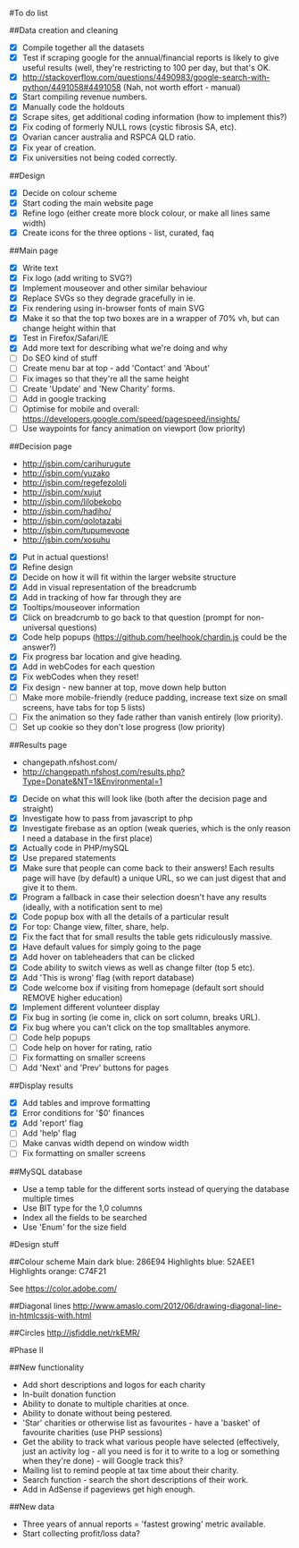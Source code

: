 #To do list

##Data creation and cleaning
- [x] Compile together all the datasets
- [x] Test if scraping google for the annual/financial reports is likely to give useful results (well, they're restricting to 100 per day, but that's OK.
- [x] http://stackoverflow.com/questions/4490983/google-search-with-python/4491058#4491058 (Nah, not worth effort - manual)
- [x] Start compiling revenue numbers.
- [x] Manually code the holdouts
- [x] Scrape sites, get additional coding information (how to implement this?)
- [x] Fix coding of formerly NULL rows (cystic fibrosis SA, etc).
- [x] Ovarian cancer australia and RSPCA QLD ratio.
- [x] Fix year of creation.
- [x] Fix universities not being coded correctly.

##Design
- [x] Decide on colour scheme
- [x] Start coding the main website page
- [x] Refine logo (either create more block colour, or make all lines same width)
- [x] Create icons for the three options - list, curated, faq

##Main page
- [x] Write text
- [x] Fix logo (add writing to SVG?)
- [x] Implement mouseover and other similar behaviour
- [x] Replace SVGs so they degrade gracefully in ie.
- [x] Fix rendering using in-browser fonts of main SVG
- [x] Make it so that the top two boxes are in a wrapper of 70% vh, but can change height within that
- [x] Test in Firefox/Safari/IE
- [x] Add more text for describing what we're doing and why
- [ ] Do SEO kind of stuff
- [ ] Create menu bar at top - add 'Contact' and 'About'
- [ ] Fix images so that they're all the same height
- [ ] Create 'Update' and 'New Charity' forms.
- [ ] Add in google tracking
- [ ] Optimise for mobile and overall: https://developers.google.com/speed/pagespeed/insights/
- [ ] Use waypoints for fancy animation on viewport (low priority)

##Decision page
- http://jsbin.com/carihurugute
- http://jsbin.com/yuzako
- http://jsbin.com/regefezololi
- http://jsbin.com/xujut
- http://jsbin.com/lilobekobo
- http://jsbin.com/hadiho/
- http://jsbin.com/qolotazabi
- http://jsbin.com/tupumevoqe
- http://jsbin.com/xosuhu
- [x] Put in actual questions!
- [x] Refine design
- [x] Decide on how it will fit within the larger website structure
- [x] Add in visual representation of the breadcrumb
- [x] Add in tracking of how far through they are
- [x] Tooltips/mouseover information
- [x] Click on breadcrumb to go back to that question (prompt for non-universal questions)
- [x] Code help popups (https://github.com/heelhook/chardin.js could be the answer?)
- [x] Fix progress bar location and give heading.
- [x] Add in webCodes for each question
- [x] Fix webCodes when they reset!
- [x] Fix design - new banner at top, move down help button
- [ ] Make more mobile-friendly (reduce padding, increase text size on small screens, have tabs for top 5 lists)
- [ ] Fix the animation so they fade rather than vanish entirely (low priority).
- [ ] Set up cookie so they don't lose progress (low priority)

##Results page
- changepath.nfshost.com/
- http://changepath.nfshost.com/results.php?Type=Donate&NT=1&Environmental=1
- [x] Decide on what this will look like (both after the decision page and straight)
- [x] Investigate how to pass from javascript to php
- [x] Investigate firebase as an option (weak queries, which is the only reason I need a database in the first place)
- [x] Actually code in PHP/mySQL  
- [x] Use prepared statements
- [x] Make sure that people can come back to their answers! Each results page will have (by default) a unique URL, so we can just digest that and give it to them.
- [x] Program a fallback in case their selection doesn't have any results (ideally, with a notification sent to me)
- [x] Code popup box with all the details of a particular result
- [x] For top: Change view, filter, share, help. 
- [x] Fix the fact that for small results the table gets ridiculously massive.
- [x] Have default values for simply going to the page
- [x] Add hover on tableheaders that can be clicked
- [x] Code ability to switch views as well as change filter (top 5 etc).
- [x] Add 'This is wrong' flag (with report database)
- [x] Code welcome box if visiting from homepage (default sort should REMOVE higher education)
- [x] Implement different volunteer display
- [x] Fix bug in sorting (ie come in, click on sort column, breaks URL).
- [x] Fix bug where you can't click on the top smalltables anymore.
- [ ] Code help popups
- [ ] Code help on hover for rating, ratio
- [ ] Fix formatting on smaller screens
- [ ] Add 'Next' and 'Prev' buttons for pages

##Display results
- [x] Add tables and improve formatting
- [x] Error conditions for '$0' finances
- [x] Add 'report' flag
- [ ] Add 'help' flag 
- [ ] Make canvas width depend on window width
- [ ] Fix formatting on smaller screens

##MySQL database
- Use a temp table for the different sorts instead of querying the database multiple times
- Use BIT type for the 1,0 columns
- Index all the fields to be searched
- Use 'Enum' for the size field


#Design stuff

##Colour scheme
Main dark blue: 286E94
Highlights blue: 52AEE1
Highlights orange: C74F21

See https://color.adobe.com/

##Diagonal lines
http://www.amaslo.com/2012/06/drawing-diagonal-line-in-htmlcssjs-with.html

##Circles
http://jsfiddle.net/rkEMR/


#Phase II

##New functionality
- Add short descriptions and logos for each charity
- In-built donation function
- Ability to donate to multiple charities at once.
- Ability to donate without being pestered.
- 'Star' charities or otherwise list as favourites - have a 'basket' of favourite charities (use PHP sessions)
- Get the ability to track what various people have selected (effectively, just an activity log - all you need is for it to write to a log or something when they're done) - will Google track this?
- Mailing list to remind people at tax time about their charity.
- Search function - search the short descriptions of their work.
- Add in AdSense if pageviews get high enough.

##New data
- Three years of annual reports = 'fastest growing' metric available.
- Start collecting profit/loss data?
